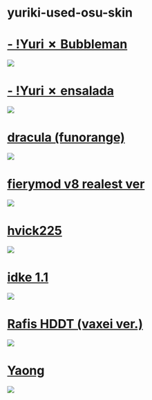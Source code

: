 # yuriki-used-osu-skin
# [- !Yuri ✗ Bubbleman](https://joofixd.s-ul.eu/qJvJfrBh)
![](https://osu.ppy.sh/ss/13482924/c0c9)

# [- !Yuri ✗ ensalada](https://joofixd.s-ul.eu/JApkCq2x)
![](https://osu.ppy.sh/ss/13482917/894f)

# [dracula (funorange)](https://joofixd.s-ul.eu/1ID048e5)
![](https://osu.ppy.sh/ss/13421944/da9d)
# [fierymod v8 realest ver](https://joofixd.s-ul.eu/SQYKdh0j)
![](https://osu.ppy.sh/ss/13421953/d40a)
# [hvick225](https://joofixd.s-ul.eu/uh95qcIq)
![](https://osu.ppy.sh/ss/13421950/1846)
# [idke 1.1](https://joofixd.s-ul.eu/m87lk9V6)
![](https://osu.ppy.sh/ss/13421935/ac6d)
# [Rafis HDDT (vaxei ver.)](https://joofixd.s-ul.eu/9OIdFgnP)
![](https://osu.ppy.sh/ss/13422086/af38)
# [Yaong](https://joofixd.s-ul.eu/iMv0VXSg)
![](https://osu.ppy.sh/ss/13421926/b286)
